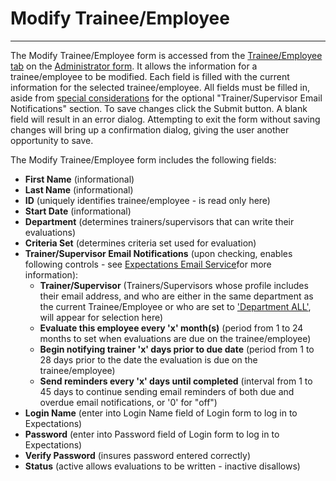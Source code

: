 # Modify Trainee/Employee

***

The Modify Trainee/Employee form is accessed from the [Trainee/Employee tab](7g6o.md) on the [Administrator form](7df4.md).  It allows the information for a trainee/employee to be modified.  Each field is filled with the current information for the selected trainee/employee.  All fields must be filled in, aside from [special considerations](emailbuslog.md) for the optional "Trainer/Supervisor Email Notifications" section.  To save changes click the Submit button.  A blank field will result in an error dialog.  Attempting to exit the form without saving changes will bring up a confirmation dialog, giving the user another opportunity to save.

The Modify Trainee/Employee form includes the following fields:

* **First Name** (informational)
* **Last Name** (informational)
* **ID** (uniquely identifies trainee/employee - is read only here)
* **Start Date** (informational)
* **Department** (determines trainers/supervisors that can write their evaluations)
* **Criteria Set** (determines criteria set used for evaluation)
* **Trainer/Supervisor Email Notifications** (upon checking, enables following controls - see [Expectations Email Service](emailguide.md)for more information):
  * **Trainer/Supervisor** (Trainers/Supervisors whose profile includes their email address, and who are either in the same department as the current Trainee/Employee or who are set to ['Department ALL'](7mls.md), will appear for selection here)
  * **Evaluate this employee every 'x' month(s)** (period from 1 to 24 months to set when evaluations are due on the trainee/employee)
  * **Begin notifying trainer 'x' days prior to due date** (period from 1 to 28 days prior to the date the evaluation is due on the trainee/employee)
  * **Send reminders every 'x' days until completed** (interval from 1 to 45 days to continue sending email reminders of both due and overdue email notifications, or '0' for "off")
* **Login Name** (enter into Login Name field of Login form to log in to Expectations)
* **Password** (enter into Password field of Login form to log in to Expectations)
* **Verify Password** (insures password entered correctly)
* **Status** (active allows evaluations to be written - inactive disallows)
